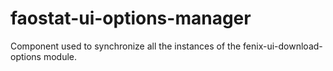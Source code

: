 # faostat-ui-options-manager
Component used to synchronize all the instances of the fenix-ui-download-options module.
